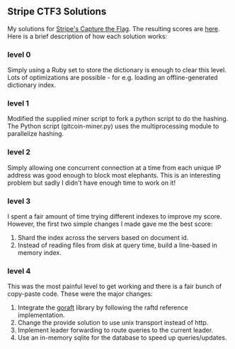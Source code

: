 ## Stripe CTF3 Solutions

My solutions for [Stripe's Capture the Flag](https://stripe-ctf.com/). The resulting scores are [here](https://stripe-ctf.com/achievements/isb). Here is a brief description of how each solution works:

### level 0
Simply using a Ruby set to store the dictionary is enough to clear this level. Lots of optimizations are possible - for e.g. loading an offline-generated dictionary index.

### level 1
Modified the supplied miner script to fork a python script to do the hashing. The Python script (gitcoin-miner.py) uses the multiprocessing module to parallelize hashing.

### level 2
Simply allowing one concurrent connection at a time from each unique IP address was good enough to block most elephants. This is an interesting problem but sadly I didn't have enough time to work on it!

### level 3
I spent a fair amount of time trying different indexes to improve my score. However, the first two simple changes I made gave me the best score:

1.  Shard the index across the servers based on document id. 
2.  Instead of reading files from disk at query time, build a line-based in memory index.

### level 4
This was the most painful level to get working and there is a fair bunch of copy-paste code. These were the major changes:

1.  Integrate the [goraft](https://github.com/goraft/) library by following the raftd reference implementation.
2.  Change the provide solution to use unix transport instead of http.
3.  Implement leader forwarding to route queries to the current leader.
4.  Use an in-memory sqlite for the database to speed up queries/updates.